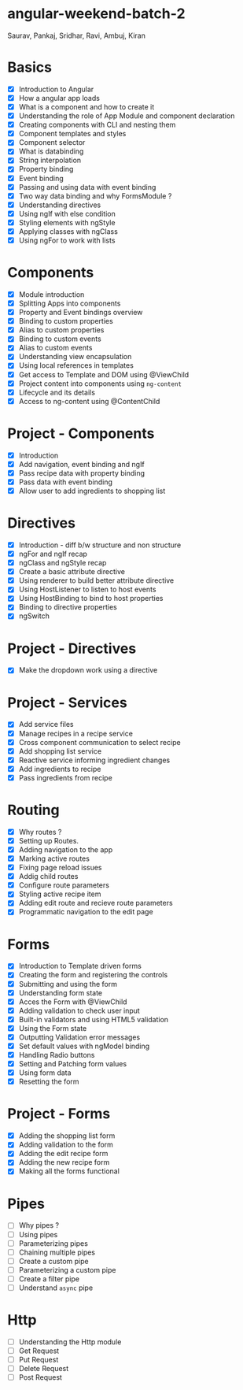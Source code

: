 # angular-weekend-batch-2
Saurav, Pankaj, Sridhar, Ravi, Ambuj, Kiran

# Basics
- [X] Introduction to Angular
- [X] How a angular app loads
- [X] What is a component and how to create it
- [X] Understanding the role of App Module and component declaration
- [X] Creating components with CLI and nesting them
- [X] Component templates and styles
- [X] Component selector
- [X] What is databinding
- [X] String interpolation
- [X] Property binding
- [X] Event binding
- [X] Passing and using data with event binding
- [X] Two way data binding and why FormsModule ?
- [X] Understanding directives
- [X] Using ngIf with else condition
- [X] Styling elements with ngStyle
- [X] Applying classes with ngClass
- [X] Using ngFor to work with lists

# Components
- [X] Module introduction
- [X] Splitting Apps into components
- [X] Property and Event bindings overview
- [X] Binding to custom properties
- [X] Alias to custom properties
- [X] Binding to custom events
- [X] Alias to custom events
- [X] Understanding view encapsulation
- [X] Using local references in templates
- [X] Get access to Template and DOM using @ViewChild
- [X] Project content into components using `ng-content`
- [X] Lifecycle and its details
- [X] Access to ng-content using @ContentChild

# Project - Components
- [X] Introduction
- [X] Add navigation, event binding and ngIf
- [X] Pass recipe data with property binding
- [X] Pass data with event binding
- [X] Allow user to add ingredients to shopping list

# Directives
- [X] Introduction - diff b/w structure and non structure
- [X] ngFor and ngIf recap
- [X] ngClass and ngStyle recap
- [X] Create a basic attribute directive
- [X] Using renderer to build better attribute directive
- [X] Using HostListener to listen to host events
- [X] Using HostBinding to bind to host properties
- [X] Binding to directive properties
- [X] ngSwitch

# Project - Directives
- [X] Make the dropdown work using a directive

# Project - Services
- [X] Add service files
- [X] Manage recipes in a recipe service
- [X] Cross component communication to select recipe
- [X] Add shopping list service
- [X] Reactive service informing ingredient changes
- [X] Add ingredients to recipe
- [X] Pass ingredients from recipe

# Routing
- [X] Why routes ?
- [X] Setting up Routes.
- [X] Adding navigation to the app
- [X] Marking active routes
- [X] Fixing page reload issues
- [X] Addig child routes
- [X] Configure route parameters
- [X] Styling active recipe item
- [X] Adding edit route and recieve route parameters
- [X] Programmatic navigation to the edit page

# Forms
- [X] Introduction to Template driven forms
- [X] Creating the form and registering the controls
- [X] Submitting and using the form
- [X] Understanding form state
- [X] Acces the Form with @ViewChild
- [X] Adding validation to check user input
- [X] Built-in validators and using HTML5 validation
- [X] Using the Form state
- [X] Outputting Validation error messages
- [X] Set default values with ngModel binding
- [X] Handling Radio buttons
- [X] Setting and Patching form values
- [X] Using form data
- [X] Resetting the form

# Project - Forms
- [X] Adding the shopping list form
- [X] Adding validation to the form
- [X] Adding the edit recipe form
- [X] Adding the new recipe form
- [X] Making all the forms functional

# Pipes
- [ ] Why pipes ?
- [ ] Using pipes
- [ ] Parameterizing pipes
- [ ] Chaining multiple pipes
- [ ] Create a custom pipe
- [ ] Parameterizing a custom pipe
- [ ] Create a filter pipe
- [ ] Understand `async` pipe

# Http
- [ ] Understanding the Http module
- [ ] Get Request
- [ ] Put Request
- [ ] Delete Request
- [ ] Post Request

